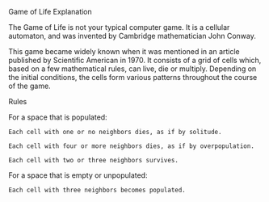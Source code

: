 Game of Life Explanation

The Game of Life is not your typical computer game. It is a cellular automaton, 
and was invented by Cambridge mathematician John Conway.

This game became widely known when it was mentioned in an article published by Scientific American in 1970. 
It consists of a grid of cells which, based on a few mathematical rules, can live, die or multiply. 
Depending on the initial conditions, the cells form various patterns throughout the course of the game. 

Rules

For a space that is populated:

    Each cell with one or no neighbors dies, as if by solitude.

    Each cell with four or more neighbors dies, as if by overpopulation.

    Each cell with two or three neighbors survives.


For a space that is empty or unpopulated:

    Each cell with three neighbors becomes populated.